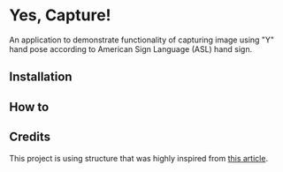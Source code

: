 # Yes, Capture!

An application to demonstrate functionality of capturing image using "Y" hand pose according to American Sign Language (ASL) hand sign.

## Installation

## How to

## Credits

This project is using structure that was highly inspired from [this article](https://towardsdatascience.com/structuring-machine-learning-projects-be473775a1b6).